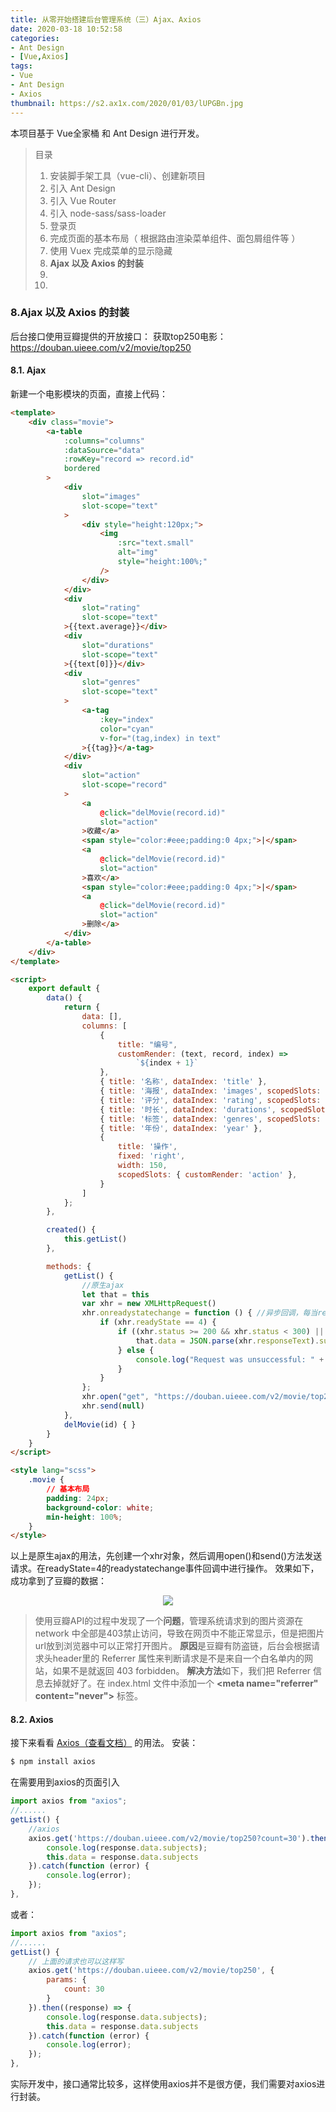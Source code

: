 ```yaml
---
title: 从零开始搭建后台管理系统（三）Ajax、Axios
date: 2020-03-18 10:52:58
categories:
- Ant Design
- [Vue,Axios]
tags:
- Vue
- Ant Design
- Axios
thumbnail: https://s2.ax1x.com/2020/01/03/lUPGBn.jpg
---
```

本项目基于 Vue全家桶 和 Ant Design 进行开发。
>目录
>1. 安装脚手架工具（vue-cli）、创建新项目
>2. 引入 Ant Design
>3. 引入 Vue Router
>4. 引入 node-sass/sass-loader
>5. 登录页
>6. 完成页面的基本布局（ 根据路由渲染菜单组件、面包屑组件等 ）
>7. 使用 Vuex 完成菜单的显示隐藏
>8. **Ajax 以及 Axios 的封装**
>9. 
>10. 
<!-- more -->

### **8.Ajax 以及 Axios 的封装**
后台接口使用豆瓣提供的开放接口：
获取top250电影：https://douban.uieee.com/v2/movie/top250
#### **8.1. Ajax**
新建一个电影模块的页面，直接上代码：
```html src/views/movie/top250.vue
<template>
    <div class="movie">
        <a-table
            :columns="columns"
            :dataSource="data"
            :rowKey="record => record.id"
            bordered
        >
            <div
                slot="images"
                slot-scope="text"
            >
                <div style="height:120px;">
                    <img
                        :src="text.small"
                        alt="img"
                        style="height:100%;"
                    />
                </div>
            </div>
            <div
                slot="rating"
                slot-scope="text"
            >{{text.average}}</div>
            <div
                slot="durations"
                slot-scope="text"
            >{{text[0]}}</div>
            <div
                slot="genres"
                slot-scope="text"
            >
                <a-tag
                    :key="index"
                    color="cyan"
                    v-for="(tag,index) in text"
                >{{tag}}</a-tag>
            </div>
            <div
                slot="action"
                slot-scope="record"
            >
                <a
                    @click="delMovie(record.id)"
                    slot="action"
                >收藏</a>
                <span style="color:#eee;padding:0 4px;">|</span>
                <a
                    @click="delMovie(record.id)"
                    slot="action"
                >喜欢</a>
                <span style="color:#eee;padding:0 4px;">|</span>
                <a
                    @click="delMovie(record.id)"
                    slot="action"
                >删除</a>
            </div>
        </a-table>
    </div>
</template>

<script>
    export default {
        data() {
            return {
                data: [],
                columns: [
                    {
                        title: "编号",
                        customRender: (text, record, index) =>
                            `${index + 1}`
                    },
                    { title: '名称', dataIndex: 'title' },
                    { title: '海报', dataIndex: 'images', scopedSlots: { customRender: 'images' } },
                    { title: '评分', dataIndex: 'rating', scopedSlots: { customRender: 'rating' } },
                    { title: '时长', dataIndex: 'durations', scopedSlots: { customRender: 'durations' } },
                    { title: '标签', dataIndex: 'genres', scopedSlots: { customRender: 'genres' } },
                    { title: '年份', dataIndex: 'year' },
                    {
                        title: '操作',
                        fixed: 'right',
                        width: 150,
                        scopedSlots: { customRender: 'action' },
                    }
                ]
            };
        },

        created() {
            this.getList()
        },

        methods: {
            getList() {
                //原生ajax
                let that = this
                var xhr = new XMLHttpRequest()
                xhr.onreadystatechange = function () { //异步回调，每当readyState改变的时候都会触发readystatechange事件
                    if (xhr.readyState == 4) {
                        if ((xhr.status >= 200 && xhr.status < 300) || xhr.status == 304) {
                            that.data = JSON.parse(xhr.responseText).subjects
                        } else {
                            console.log("Request was unsuccessful: " + xhr.status);
                        }
                    }
                };
                xhr.open("get", "https://douban.uieee.com/v2/movie/top250?count=30", false); // 准备
                xhr.send(null)                                                      // 发送
            },
            delMovie(id) { }
        }
    }
</script>

<style lang="scss">
    .movie {
        // 基本布局
        padding: 24px;
        background-color: white;
        min-height: 100%;
    }
</style>
```
以上是原生ajax的用法，先创建一个xhr对象，然后调用open()和send()方法发送请求。在readyState=4的readystatechange事件回调中进行操作。
效果如下，成功拿到了豆瓣的数据：
<div style="text-align:center;"><img src="/print1.png"></div>

> 使用豆瓣API的过程中发现了一个**问题**，管理系统请求到的图片资源在 network 中全部是403禁止访问，导致在网页中不能正常显示，但是把图片url放到浏览器中可以正常打开图片。
> **原因**是豆瓣有防盗链，后台会根据请求头header里的 Referrer 属性来判断请求是不是来自一个白名单内的网站，如果不是就返回 403 forbidden。
> **解决方法**如下，我们把 Referrer 信息去掉就好了。在 index.html 文件中添加一个 **&lt;meta name="referrer" content="never"&gt;** 标签。

#### **8.2. Axios**
接下来看看 [Axios（查看文档）](http://www.axios-js.com/zh-cn/docs/) 的用法。
安装：
```sh
$ npm install axios
```
在需要用到axios的页面引入
```js top250.vue
import axios from "axios";
//......
getList() { 
    //axios
    axios.get('https://douban.uieee.com/v2/movie/top250?count=30').then((response) => {
        console.log(response.data.subjects);
        this.data = response.data.subjects
    }).catch(function (error) {
        console.log(error);
    });
},
```
或者：
```js top250.vue
import axios from "axios";
//......
getList() { 
    // 上面的请求也可以这样写
    axios.get('https://douban.uieee.com/v2/movie/top250', {
        params: {
            count: 30
        }
    }).then((response) => {
        console.log(response.data.subjects);
        this.data = response.data.subjects
    }).catch(function (error) {
        console.log(error);
    });
},
```
实际开发中，接口通常比较多，这样使用axios并不是很方便，我们需要对axios进行封装。